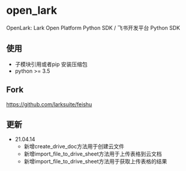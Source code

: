 # open_lark

OpenLark: Lark Open Platform Python SDK  / 飞书开发平台 Python SDK


## 使用
- 子模块引用或者pip 安装压缩包  
- python >= 3.5

## Fork
https://github.com/larksuite/feishu

## 更新
- 21.04.14  
    - 新增create_drive_doc方法用于创建云文件
    - 新增import_file_to_drive_sheet方法用于上传表格到云文档
    - 新增import_file_to_drive_sheet方法用于获取上传表格的结果
